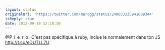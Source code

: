```yaml
---
layout: status
originalUrl: 'https://twitter.com/marcgg/status/248033335941689344'
isReply: true
date: 2012-09-18 12:18:50
---
```


@P_i_e_r_o_ C'est pas spécifique à ruby, inclue le normalement dans ton JS http://t.co/eDUTLL7U
